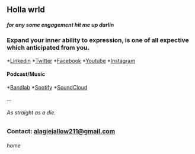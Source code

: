 ## Holla wrld

##### for any some engagement hit me up darlin

### Expand your inner ability to expression, is one of all expective which anticipated from you. 

*[Linkedin](https://www.linkedin.com/in/aejalov) *[Twitter](https://www.twitter.com/aejalov) *[Facebook](https://www.facebook.com/aejalov) *[Youtube](https://www.youtube.com/@aejalov) *[Instagram](https://www.instagram.com/aejalov)


#### Podcast/Music


*[Bandlab](https://www.bandlab.com/aejalov)
*[Spotify](https://open.spotify.com/user/icujon3lwnhm995g0x0hrt7ea?si=U_NAdJhjTYyY1ubiG2V0wQ)
*[SoundCloud](https://on.soundcloud.com/wuChZ)

...






###### As straight as a die.


### Contact: alagiejallow211@gmail.com
###### home